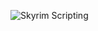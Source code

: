 ![Skyrim Scripting](https://github.com/SkyrimScripting/SkyrimScripting/raw/main/Images/SkyrimScripting_Logo.png)